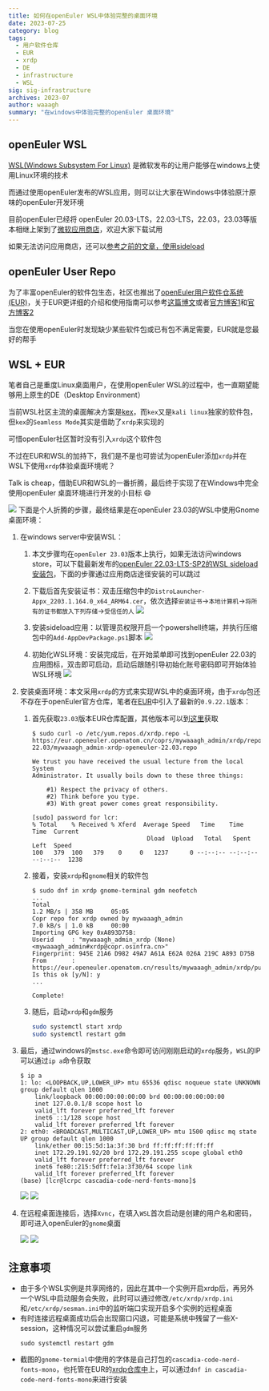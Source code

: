 ```yaml
---
title: 如何在openEuler WSL中体验完整的桌面环境
date: 2023-07-25
category: blog
tags:
  - 用户软件仓库
  - EUR
  - xrdp
  - DE
  - infrastructure
  - WSL
sig: sig-infrastructure
archives: 2023-07
author: waaagh
summary: "在windows中体验完整的openEuler 桌面环境"
---
```


## openEuler WSL
[WSL(Windows Subsystem For Linux)](https://learn.microsoft.com/en-us/windows/wsl/about) 是微软发布的让用户能够在windows上使用Linux环境的技术

而通过使用openEuler发布的WSL应用，则可以让大家在Windows中体验原汁原味的openEuler开发环境


目前openEuler已经将 openEuler 20.03-LTS，22.03-LTS，22.03，23.03等版本相继上架到了[微软应用商店](https://apps.microsoft.com/store/search/openeuler)，欢迎大家下载试用

如果无法访问应用商店，还可以[参考之前的文章，使用sideload](https://mp.weixin.qq.com/s/XKkapDSG98UlhtS4wVBCQA)
## openEuler User Repo
为了丰富openEuler的软件包生态，社区也推出了[openEuler用户软件仓系统(EUR)](https://eur.openeuler.openatom.cn/)，关于EUR更详细的介绍和使用指南可以参考[这篇博文](https://zhengzhenyu.gitee.io/post/intro-eur/)或者[官方博客1](https://www.openeuler.org/zh/blog/waaagh/openEuler-user-repo-howto.html)和[官方博客2](https://www.openeuler.org/zh/blog/waaagh/openEuler-user-repo-intro.html)

当您在使用openEuler时发现缺少某些软件包或已有包不满足需要，EUR就是您最好的帮手

## WSL + EUR
笔者自己是重度Linux桌面用户，在使用openEuler WSL的过程中，也一直期望能够用上原生的DE（Desktop Environment）

当前WSL社区主流的桌面解决方案是[kex](https://www.kali.org/docs/wsl/win-kex/)，而`kex`又是`kali linux`独家的软件包，但`kex`的`Seamless Mode`其实是借助了`xrdp`来实现的

可惜openEuler社区暂时没有引入`xrdp`这个软件包

不过在EUR和WSL的加持下，我们是不是也可尝试为openEuler添加`xrdp`并在WSL下使用`xrdp`体验桌面环境呢？

Talk is cheap，借助EUR和WSL的一番折腾，最后终于实现了在Windows中完全使用openEuler 桌面环境进行开发的小目标 :smile:

![](wsl7.png)
下面是个人折腾的步骤，最终结果是在openEuler 23.03的WSL中使用Gnome桌面环境：
1. 在windows server中安装WSL：
    1. 本文步骤均在`openEuler 23.03`版本上执行，如果无法访问windows store，可以下载最新发布的[openEuler 22.03-LTS-SP2的WSL sideload安装包](https://repo.openeuler.org/openEuler-22.03-LTS-SP2/WSL/openEuler-WSL-22.03.zip)，下面的步骤通过应用商店途径安装的可以跳过

    1. 下载后首先安装证书：双击压缩包中的`DistroLauncher-Appx_2203.1.164.0_x64_ARM64.cer`，依次选择`安装证书`->`本地计算机`->`将所有的证书都放入下列存储`->`受信任的人`
    ![](./wsl1.PNG)
    1. 安装sideload应用：以管理员权限开启一个powershell终端，并执行压缩包中的`Add-AppDevPackage.ps1`脚本
    ![](./wsl2.PNG)
    1. 初始化WSL环境：安装完成后，在开始菜单即可找到openEuler 22.03的应用图标，双击即可启动，启动后跟随引导初始化账号密码即可开始体验WSL环境
    ![](./wsl3.PNG)
1. 安装桌面环境：本文采用`xrdp`的方式来实现WSL中的桌面环境，由于`xrdp`包还不存在于openEuler官方仓库，笔者在[EUR](https://eur.openeuler.openatom.cn/coprs/mywaaagh_admin/xrdp/)中引入了最新的`0.9.22.1`版本：
    1. 首先获取`23.03`版本EUR仓库配置，其他版本可以到[这里](https://eur.openeuler.openatom.cn/coprs/mywaaagh_admin/xrdp/)获取
        ```
        $ sudo curl -o /etc/yum.repos.d/xrdp.repo -L https://eur.openeuler.openatom.cn/coprs/mywaaagh_admin/xrdp/repo/openeuler-22.03/mywaaagh_admin-xrdp-openeuler-22.03.repo

        We trust you have received the usual lecture from the local System
        Administrator. It usually boils down to these three things:

            #1) Respect the privacy of others.
            #2) Think before you type.
            #3) With great power comes great responsibility.

        [sudo] password for lcr:
        % Total    % Received % Xferd  Average Speed   Time    Time     Time  Current
                                        Dload  Upload   Total   Spent    Left  Speed
        100   379  100   379    0     0   1237      0 --:--:-- --:--:-- --:--:--  1238
        ```
    1. 接着，安装`xrdp`和`gnome`相关的软件包
        ```
        $ sudo dnf in xrdp gnome-terminal gdm neofetch
        ...
        Total                                                                                   1.2 MB/s | 358 MB     05:05
        Copr repo for xrdp owned by mywaaagh_admin                                              7.0 kB/s | 1.0 kB     00:00
        Importing GPG key 0xA893D75B:
        Userid     : "mywaaagh_admin_xrdp (None) <mywaaagh_admin#xrdp@copr.osinfra.cn>"
        Fingerprint: 945E 21A6 D982 49A7 A61A E62A 026A 219C A893 D75B
        From       : https://eur.openeuler.openatom.cn/results/mywaaagh_admin/xrdp/pubkey.gpg
        Is this ok [y/N]: y
        ...

        Complete!
        ```

    1. 随后，启动`xrdp`和`gdm`服务
        ```bash
        sudo systemctl start xrdp
        sudo systemctl restart gdm
        ```

1. 最后，通过windows的`mstsc.exe`命令即可访问刚刚启动的`xrdp`服务，`WSL`的IP可以通过`ip a`命令获取
    ```
    $ ip a
    1: lo: <LOOPBACK,UP,LOWER_UP> mtu 65536 qdisc noqueue state UNKNOWN group default qlen 1000
        link/loopback 00:00:00:00:00:00 brd 00:00:00:00:00:00
        inet 127.0.0.1/8 scope host lo
        valid_lft forever preferred_lft forever
        inet6 ::1/128 scope host
        valid_lft forever preferred_lft forever
    2: eth0: <BROADCAST,MULTICAST,UP,LOWER_UP> mtu 1500 qdisc mq state UP group default qlen 1000
        link/ether 00:15:5d:1a:3f:30 brd ff:ff:ff:ff:ff:ff
        inet 172.29.191.92/20 brd 172.29.191.255 scope global eth0
        valid_lft forever preferred_lft forever
        inet6 fe80::215:5dff:fe1a:3f30/64 scope link
        valid_lft forever preferred_lft forever
    (base) [lcr@lcrpc cascadia-code-nerd-fonts-mono]$
    ```
    ![](wsl4.png)
    ![](wsl6.png)
1. 在远程桌面连接后，选择`Xvnc`，在填入`WSL`首次启动是创建的用户名和密码，即可进入openEuler的`gnome`桌面

    ![](./wsl5.png)
    ![](./wsl7.png)
## 注意事项
- 由于多个WSL实例是共享网络的，因此在其中一个实例开启xrdp后，再另外一个WSL中启动服务会失败，此时可以通过修改`/etc/xrdp/xrdp.ini`和`/etc/xrdp/sesman.ini`中的监听端口实现开启多个实例的远程桌面
- 有时连接远程桌面成功后会出现窗口闪退，可能是系统中残留了一些X-session，这种情况可以尝试重启`gdm`服务
    ```
    sudo systemctl restart gdm
    ```
- 截图的`gnome-termial`中使用的字体是自己打包的`cascadia-code-nerd-fonts-mono`，也托管在EUR的[xrdp仓库中](https://eur.openeuler.openatom.cn/coprs/mywaaagh_admin/xrdp/)上，可以通过`dnf in cascadia-code-nerd-fonts-mono`来进行安装
